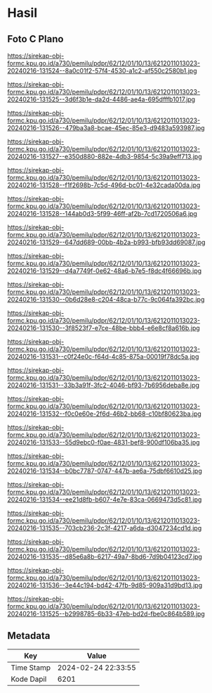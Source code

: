 # Hasil

## Foto C Plano

https://sirekap-obj-formc.kpu.go.id/a730/pemilu/pdpr/62/12/01/10/13/6212011013023-20240216-131524--8a0c01f2-57f4-4530-a1c2-af550c2580b1.jpg

https://sirekap-obj-formc.kpu.go.id/a730/pemilu/pdpr/62/12/01/10/13/6212011013023-20240216-131525--3d6f3b1e-da2d-4486-ae4a-695dfffb1017.jpg

https://sirekap-obj-formc.kpu.go.id/a730/pemilu/pdpr/62/12/01/10/13/6212011013023-20240216-131526--479ba3a8-bcae-45ec-85e3-d9483a593987.jpg

https://sirekap-obj-formc.kpu.go.id/a730/pemilu/pdpr/62/12/01/10/13/6212011013023-20240216-131527--e350d880-882e-4db3-9854-5c39a9eff713.jpg

https://sirekap-obj-formc.kpu.go.id/a730/pemilu/pdpr/62/12/01/10/13/6212011013023-20240216-131528--f1f2698b-7c5d-496d-bc01-4e32cada00da.jpg

https://sirekap-obj-formc.kpu.go.id/a730/pemilu/pdpr/62/12/01/10/13/6212011013023-20240216-131528--144ab0d3-5f99-46ff-af2b-7cd1720506a6.jpg

https://sirekap-obj-formc.kpu.go.id/a730/pemilu/pdpr/62/12/01/10/13/6212011013023-20240216-131529--647dd689-00bb-4b2a-b993-bfb93dd69087.jpg

https://sirekap-obj-formc.kpu.go.id/a730/pemilu/pdpr/62/12/01/10/13/6212011013023-20240216-131529--d4a7749f-0e62-48a6-b7e5-f8dc4f66696b.jpg

https://sirekap-obj-formc.kpu.go.id/a730/pemilu/pdpr/62/12/01/10/13/6212011013023-20240216-131530--0b6d28e8-c204-48ca-b77c-9c064fa392bc.jpg

https://sirekap-obj-formc.kpu.go.id/a730/pemilu/pdpr/62/12/01/10/13/6212011013023-20240216-131530--3f8523f7-e7ce-48be-bbb4-e6e8cf8a616b.jpg

https://sirekap-obj-formc.kpu.go.id/a730/pemilu/pdpr/62/12/01/10/13/6212011013023-20240216-131531--c0f24e0c-f64d-4c85-875a-00019f78dc5a.jpg

https://sirekap-obj-formc.kpu.go.id/a730/pemilu/pdpr/62/12/01/10/13/6212011013023-20240216-131531--33b3a91f-3fc2-4046-bf93-7b6956deba8e.jpg

https://sirekap-obj-formc.kpu.go.id/a730/pemilu/pdpr/62/12/01/10/13/6212011013023-20240216-131532--f0c0e60e-2f6d-46b2-bb68-c10bf80623ba.jpg

https://sirekap-obj-formc.kpu.go.id/a730/pemilu/pdpr/62/12/01/10/13/6212011013023-20240216-131533--55d9ebc0-f0ae-4831-bef8-900df106ba35.jpg

https://sirekap-obj-formc.kpu.go.id/a730/pemilu/pdpr/62/12/01/10/13/6212011013023-20240216-131534--b0bc7787-0747-447b-ae6a-75dbf6610d25.jpg

https://sirekap-obj-formc.kpu.go.id/a730/pemilu/pdpr/62/12/01/10/13/6212011013023-20240216-131534--ee21d8fb-b607-4e7e-83ca-0669473d5c81.jpg

https://sirekap-obj-formc.kpu.go.id/a730/pemilu/pdpr/62/12/01/10/13/6212011013023-20240216-131535--703cb236-2c3f-4217-a6da-d3047234cd1d.jpg

https://sirekap-obj-formc.kpu.go.id/a730/pemilu/pdpr/62/12/01/10/13/6212011013023-20240216-131535--d85e6a8b-6217-49a7-8bd6-7d9b04123cd7.jpg

https://sirekap-obj-formc.kpu.go.id/a730/pemilu/pdpr/62/12/01/10/13/6212011013023-20240216-131536--3e44c194-bd42-47fb-9d85-909a31d9bd13.jpg

https://sirekap-obj-formc.kpu.go.id/a730/pemilu/pdpr/62/12/01/10/13/6212011013023-20240216-131525--b2998785-6b33-47eb-bd2d-fbe0c864b589.jpg


## Metadata

| Key        | Value               |
| ---------- | ------------------- |
| Time Stamp | 2024-02-24 22:33:55 |
| Kode Dapil | 6201                |




